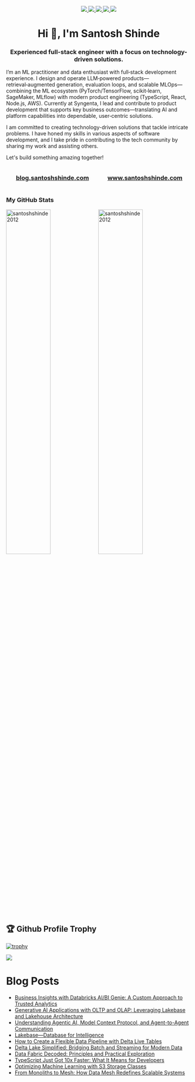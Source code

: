<p align="center"> 
 <a href="https://twitter.com/shindesan2012" alt="santosh shinde github stats">
   <img src="https://img.shields.io/badge/-@shindesan2012-%231DA1F2?style=flat-square&logo=twitter&logoColor=ffffff" />
 </a>
 <a href="https://github.com/santoshshinde2012" alt="santosh shinde github stats">
   <img src="https://img.shields.io/badge/-@santoshshinde2012-%23181717?style=flat-square&logo=github" />
 </a>
 <a href="https://www.linkedin.com/in/shindesantosh" alt="santosh shinde github stats">
   <img src="https://img.shields.io/badge/-shindesantosh-blue?style=flat-square&logo=Linkedin&logoColor=white&link=https://www.linkedin.com/in/shindesantosh" />
 </a>
 <a href="http://blog.santoshshinde.com/" alt="santosh shinde blog">
   <img src="https://img.shields.io/badge/blog.santoshshinde.com-brightgreen?style=flat-square" />
 </a>
 <a href="https://stackoverflow.com/users/4319438/santosh-shinde" alt="santosh shinde stackoverflow">
   <img src="https://img.shields.io/badge/stackoverflow-%23181717?style=flat-square&logo=stackoverflow" />
 </a>
</p>


<h1 align="center">Hi 👋, I'm Santosh Shinde</h1>
<h3 align="center">Experienced full-stack engineer with a focus on technology-driven solutions. </h3>

I’m an ML practitioner and data enthusiast with full‑stack development experience. I design and operate LLM‑powered products—retrieval‑augmented generation, evaluation loops, and scalable MLOps—combining the ML ecosystem (PyTorch/TensorFlow, scikit‑learn, SageMaker, MLflow) with modern product engineering (TypeScript, React, Node.js, AWS). Currently at Syngenta, I lead and contribute to product development that supports key business outcomes—translating AI and platform capabilities into dependable, user‑centric solutions.

I am committed to creating technology-driven solutions that tackle intricate problems. I have honed my skills in various aspects of software development, and I take pride in contributing to the tech community by sharing my work and assisting others.

Let's build something amazing together!

<div style="display: flex;">
  <div style="flex: 50%; padding: 0 15px;">
    <h3 align="center">
      <a href="http://blog.santoshshinde.com/" alt="santosh shinde blog">blog.santoshshinde.com</a>
    </h3>
  </div>
  <div style="flex: 50%; padding: 0 15px;">
    <h3 align="center">
      <a href="http://www.santoshshinde.com/" alt="santosh shinde portfolio">www.santoshshinde.com</a>
    </h3>
  </div>
</div>

### My GitHub Stats
<div>
<img align="center" width="49%" src="https://github-readme-streak-stats.herokuapp.com/?user=santoshshinde2012" alt="santoshshinde2012" />
<img align="center" width="49%"  src="https://github-readme-stats.vercel.app/api?username=santoshshinde2012&show_icons=true&locale=en" alt="santoshshinde2012" />
</div>

## 🏆 Github Profile Trophy

[![trophy](https://github-profile-trophy.vercel.app/?username=santoshshinde2012&theme=monokai&margin-w=15&margin-h=15&&no-frame=true&row=1)](https://github.com/ryo-ma/github-profile-trophy)

<img src="https://github-readme-stats.vercel.app/api/top-langs/?username=santoshshinde2012&layout=compact&hide=html" />

<br/>

# Blog Posts

<!-- BLOG-POST-LIST:START -->
- [Business Insights with Databricks AI/BI Genie: A Custom Approach to Trusted Analytics](https://levelup.gitconnected.com/business-insights-with-databricks-ai-bi-genie-a-custom-approach-to-trusted-analytics-c62136930b0b?source=rss-f5cfa346da5------2)
- [Generative AI Applications with OLTP and OLAP: Leveraging Lakebase and Lakehouse Architecture](https://levelup.gitconnected.com/generative-ai-applications-with-oltp-and-olap-leveraging-lakebase-and-lakehouse-architecture-684084143c0f?source=rss-f5cfa346da5------2)
- [Understanding Agentic AI, Model Context Protocol, and Agent-to-Agent Communication](https://levelup.gitconnected.com/understanding-agentic-ai-model-context-protocol-and-agent-to-agent-communication-5a1b92dae4f1?source=rss-f5cfa346da5------2)
- [Lakebase—Database for Intelligence](https://levelup.gitconnected.com/lakebase-database-for-intelligence-a6759ed2a910?source=rss-f5cfa346da5------2)
- [How to Create a Flexible Data Pipeline with Delta Live Tables](https://levelup.gitconnected.com/how-to-create-a-flexible-data-pipeline-with-delta-live-tables-1e03bf5481f9?source=rss-f5cfa346da5------2)
- [Delta Lake Simplified: Bridging Batch and Streaming for Modern Data](https://medium.com/data-science-collective/delta-lake-simplified-bridging-batch-and-streaming-for-modern-data-bbc17d9952dc?source=rss-f5cfa346da5------2)
- [Data Fabric Decoded: Principles and Practical Exploration](https://medium.com/data-science-collective/data-fabric-decoded-principles-and-practical-exploration-4c15395bb881?source=rss-f5cfa346da5------2)
- [TypeScript Just Got 10x Faster: What It Means for Developers](https://levelup.gitconnected.com/typescript-just-got-10x-faster-what-it-means-for-developers-dfae10dc92c2?source=rss-f5cfa346da5------2)
- [Optimizing Machine Learning with S3 Storage Classes](https://medium.com/syngenta-digitalblog/why-do-s3-storage-classes-matter-for-machine-learning-82155e16fb54?source=rss-f5cfa346da5------2)
- [From Monoliths to Mesh: How Data Mesh Redefines Scalable Systems](https://levelup.gitconnected.com/from-monoliths-to-mesh-how-data-mesh-redefines-scalable-systems-608a9f25f91b?source=rss-f5cfa346da5------2)
<!-- BLOG-POST-LIST:END -->
